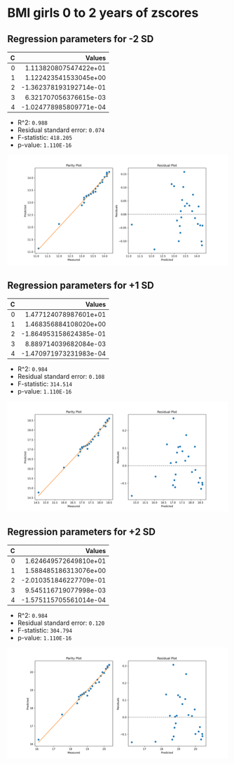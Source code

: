 # BMI girls 0 to 2 years of zscores

## Regression parameters for -2 SD
| C | Values |
|----:|-------------:|
| 0 | 1.113820807547422e+01 |
| 1 | 1.122423541533045e+00 |
| 2 | -1.362378193192714e-01 |
| 3 | 6.321707056376615e-03 |
| 4 | -1.024778985809771e-04 |

- R^2: `0.988`
- Residual standard error: `0.074`
- F-statistic: `418.205`
- p-value: `1.110E-16`

![Parity and Residual plot](images/bmi_girls_0-to-2-years_SD2neg.png)

## Regression parameters for +1 SD
| C | Values |
|----:|-------------:|
| 0 | 1.477124078987601e+01 |
| 1 | 1.468356884108020e+00 |
| 2 | -1.864953158624385e-01 |
| 3 | 8.889714039682084e-03 |
| 4 | -1.470971973231983e-04 |

- R^2: `0.984`
- Residual standard error: `0.108`
- F-statistic: `314.514`
- p-value: `1.110E-16`

![Parity and Residual plot](images/bmi_girls_0-to-2-years_SD1.png)

## Regression parameters for +2 SD
| C | Values |
|----:|-------------:|
| 0 | 1.624649572649810e+01 |
| 1 | 1.588485186313076e+00 |
| 2 | -2.010351846227709e-01 |
| 3 | 9.545116719077998e-03 |
| 4 | -1.575115705561014e-04 |

- R^2: `0.984`
- Residual standard error: `0.120`
- F-statistic: `304.794`
- p-value: `1.110E-16`

![Parity and Residual plot](images/bmi_girls_0-to-2-years_SD2.png)

